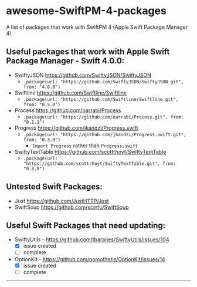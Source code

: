 # awesome-SwiftPM-4-packages
A list of packages that work with SwiftPM 4 (Apple Swift Package Manager 4)

## Useful packages that work with Apple Swift Package Manager - Swift 4.0.0:
* SwiftyJSON <https://github.com/SwiftyJSON/SwiftyJSON>
  * `.package(url: "https://github.com/SwiftyJSON/SwiftyJSON.git", from: "4.0.0")`
* Swiftline <https://github.com/Swiftline/Swiftline>
  * `.package(url: "https://github.com/Swiftline/Swiftline.git", from: "0.5.0")`
* Process <https://github.com/oarrabi/Process>
  * `.package(url: "https://github.com/oarrabi/Process.git", from: "0.1.1")`
* Progress <https://github.com/jkandzi/Progress.swift>
  * `.package(url: "https://github.com/jkandzi/Progress.swift.git", from: "0.3.0")`
    * `Import Progress` rather than `Progress.swift`
* SwiftyTextTable <https://github.com/scottrhoyt/SwiftyTextTable>
  * `.package(url: "https://github.com/scottrhoyt/SwiftyTextTable.git", from: "0.8.0")`


## Untested Swift Packages:
* Just <https://github.com/JustHTTP/Just>
* SwiftSoup <https://github.com/scinfu/SwiftSoup>


## Useful Swift Packages that need updating:
* SwiftyUtils - https://github.com/tbaranes/SwiftyUtils/issues/104
  * [x] issue created
  * [ ] complete
* OptionKit - https://github.com/nomothetis/OptionKit/issues/14
  * [x] issue created
  * [ ] complete

 - - - -
